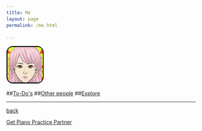 ```yaml
---
title: Me
layout: page
permalink: /me.html

---
```

[![Menulogo](https://raw.githubusercontent.com/Stuartbriner/portland/gh-pages/images/avatar.png)](completed_challenges.html)



##[To-Do's](post_photo.html)
##[Other people](post_video.html)
##[Explore](post_library.html)


***

[back](G1_A1_pathway2.html)


[Get Piano Practice Partner](https://itunes.apple.com/gb/app/abrsm-piano-practice-partner/id891238739?mt=8)
